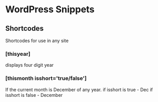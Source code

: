 # WordPress Snippets

## Shortcodes
Shortcodes for use in any site

### [thisyear]
displays four digit year

### [thismonth isshort='true/false']
If the current month is December of any year.
if isshort is true - Dec
if isshort is false - December